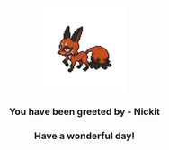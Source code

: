 <p align="center">
    <img src="https://raw.githubusercontent.com/PokeAPI/sprites/master/sprites/pokemon/827.png" width="150" height="150">
</p>
<h3 align="center">You have been greeted by - <b>Nickit</b></h3>
<h3 align="center">Have a wonderful day!</h3>
